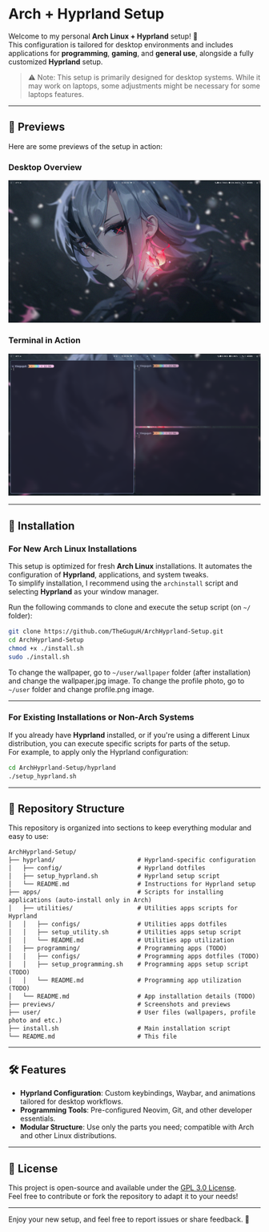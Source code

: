 # Arch + Hyprland Setup

Welcome to my personal **Arch Linux + Hyprland** setup! 🎉  
This configuration is tailored for desktop environments and includes applications for **programming**, **gaming**, and **general use**, alongside a fully customized **Hyprland** setup.

> ⚠️ Note: This setup is primarily designed for desktop systems. While it may work on laptops, some adjustments might be necessary for some laptops features.

---

## 📸 Previews

Here are some previews of the setup in action:

### Desktop Overview
![Screen](previews/preview_1.png)

### Terminal in Action
![Terminal](previews/preview_2.png)

---

## 🚀 Installation

### For New Arch Linux Installations

This setup is optimized for fresh **Arch Linux** installations. It automates the configuration of **Hyprland**, applications, and system tweaks.  
To simplify installation, I recommend using the `archinstall` script and selecting **Hyprland** as your window manager.

Run the following commands to clone and execute the setup script (on `~/` folder):

```bash
git clone https://github.com/TheGuguH/ArchHyprland-Setup.git
cd ArchHyprland-Setup
chmod +x ./install.sh
sudo ./install.sh
```

To change the wallpaper, go to `~/user/wallpaper` folder (after installation) and change the wallpaper.jpg image. To change the profile photo, go to `~/user` folder and change profile.png image.

---

### For Existing Installations or Non-Arch Systems

If you already have **Hyprland** installed, or if you're using a different Linux distribution, you can execute specific scripts for parts of the setup.  
For example, to apply only the Hyprland configuration:

```bash
cd ArchHyprland-Setup/hyprland
./setup_hyprland.sh
```

---

## 📂 Repository Structure

This repository is organized into sections to keep everything modular and easy to use:

```
ArchHyprland-Setup/
├── hyprland/                       # Hyprland-specific configuration
│   ├── config/                     # Hyprland dotfiles
│   ├── setup_hyprland.sh           # Hyprland setup script
│   └── README.md                   # Instructions for Hyprland setup
├── apps/                           # Scripts for installing applications (auto-install only in Arch)
│   ├── utilities/                  # Utilities apps scripts for Hyprland
│   │   ├── configs/                # Utilities apps dotfiles
│   │   ├── setup_utility.sh        # Utilities apps setup script
│   │   └── README.md               # Utilities app utilization
│   ├── programming/                # Programming apps (TODO)
│   │   ├── configs/                # Programming apps dotfiles (TODO)
│   │   ├── setup_programming.sh    # Programming apps setup script (TODO)
│   │   └── README.md               # Programming app utilization (TODO)
│   └── README.md                   # App installation details (TODO)
├── previews/                       # Screenshots and previews
├── user/                           # User files (wallpapers, profile photo and etc.)
├── install.sh                      # Main installation script
└── README.md                       # This file
```

---

## 🛠 Features

- **Hyprland Configuration**: Custom keybindings, Waybar, and animations tailored for desktop workflows.
- **Programming Tools**: Pre-configured Neovim, Git, and other developer essentials.
- **Modular Structure**: Use only the parts you need; compatible with Arch and other Linux distributions.

---

## 📜 License

This project is open-source and available under the [GPL 3.0 License](LICENSE).  
Feel free to contribute or fork the repository to adapt it to your needs!

---

Enjoy your new setup, and feel free to report issues or share feedback. 🚀
